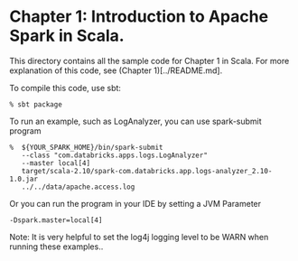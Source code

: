 # Chapter 1: Introduction to Apache Spark in Scala.

This directory contains all the sample code for Chapter 1 in Scala.  For
more explanation of this code, see (Chapter 1)[../README.md].

To compile this code, use sbt:
```
% sbt package
```

To run an example, such as LogAnalyzer, you can use spark-submit program
```
%  ${YOUR_SPARK_HOME}/bin/spark-submit
   --class "com.databricks.apps.logs.LogAnalyzer"
   --master local[4]
   target/scala-2.10/spark-com.databricks.app.logs-analyzer_2.10-1.0.jar
   ../../data/apache.access.log
```

Or you can run the program in your IDE by setting a JVM Parameter
```
-Dspark.master=local[4]
```

Note: It is very helpful to set the log4j logging level to be WARN when
running these examples..